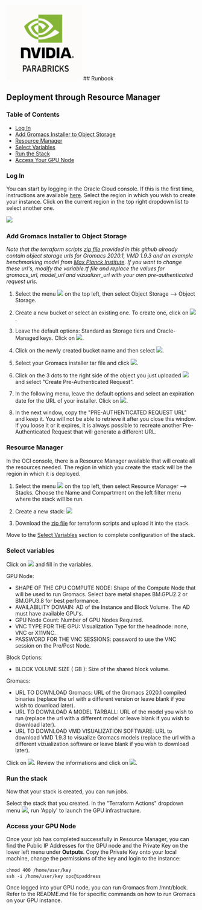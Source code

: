 <img src="https://github.com/oci-hpc/oci-hpc-runbook-parabricks/blob/main/images/Parabricks%20Logo.png" width="200" height="200"> ## Runbook
 
## Deployment through Resource Manager

### Table of Contents
 - [Log In](#log-in)
 - [Add Gromacs Installer to Object Storage](#add-gromacs-installer-to-object-storage)
 - [Resource Manager](#resource-manager)
 - [Select Variables](#select-variables)
 - [Run the Stack](#run-the-stack)
 - [Access Your GPU Node](#access-your-gpu-node)
  

### Log In
You can start by logging in the Oracle Cloud console. If this is the first time, instructions are available [here](https://docs.cloud.oracle.com/iaas/Content/GSG/Tasks/signingin.htm).
Select the region in which you wish to create your instance. Click on the current region in the top right dropdown list to select another one. 

<img src="https://github.com/oci-hpc/oci-hpc-runbook-shared/blob/master/images/Region.png" height="50">


### Add Gromacs Installer to Object Storage
*Note that the terraform scripts [zip file](https://github.com/oci-hpc/oci-hpc-runbook-gromacs/tree/master/Resources/gromacs-2020.1.zip) provided in this github already contain object storage urls for Gromacs 2020.1, VMD 1.9.3 and an example benchmarking model from [Max Planck Institute](https://www.mpibpc.mpg.de/grubmueller/bench). If you want to change these url's, modify the variable.tf file and replace the values for gromacs_url, model_url and vizualizer_url with your own pre-authenticated request urls.*

  1. Select the menu <img src="https://github.com/oci-hpc/oci-hpc-runbook-shared/blob/master/images/menu.png" height="20"> on the top left, then select Object Storage --> Object Storage.

  2. Create a new bucket or select an existing one. To create one, click on <img src="https://github.com/oci-hpc/oci-hpc-runbook-shared/blob/master/images/create_bucket.png" height="20">.

  3. Leave the default options: Standard as Storage tiers and Oracle-Managed keys. Click on <img src="https://github.com/oci-hpc/oci-hpc-runbook-shared/blob/master/images/create_bucket.png" height="20">.

  4. Click on the newly created bucket name and then select <img src="https://github.com/oci-hpc/oci-hpc-runbook-shared/blob/master/images/upload_object.png" height="20">.

  5. Select your Gromacs installer tar file and click <img src="https://github.com/oci-hpc/oci-hpc-runbook-shared/blob/master/images/upload_object.png" height="20">.

  6. Click on the 3 dots to the right side of the object you just uploaded <img src="https://github.com/oci-hpc/oci-hpc-runbook-shared/blob/master/images/3dots.png" height="20"> and select "Create Pre-Authenticated Request". 

  6. In the following menu, leave the default options and select an expiration date for the URL of your installer. Click on  <img src="https://github.com/oci-hpc/oci-hpc-runbook-shared/blob/master/images/pre_auth.png" height="25">.

  7. In the next window, copy the "PRE-AUTHENTICATED REQUEST URL" and keep it. You will not be able to retrieve it after you close this window. If you loose it or it expires, it is always possible to recreate another Pre-Authenticated Request that will generate a different URL.


### Resource Manager
In the OCI console, there is a Resource Manager available that will create all the resources needed. The region in which you create the stack will be the region in which it is deployed.

  1. Select the menu <img src="https://github.com/oci-hpc/oci-hpc-runbook-shared/blob/master/images/menu.png" height="20"> on the top left, then select Resource Manager --> Stacks. Choose the Name and Compartment on the left filter menu where the stack will be run.

  2. Create a new stack: <img src="https://github.com/oci-hpc/oci-hpc-runbook-shared/blob/master/images/stack.png" height="20">

  3. Download the [zip file](https://github.com/oci-hpc/oci-hpc-runbook-gromacs/tree/master/Resources/gromacs-2020.1.zip) for terraform scripts and upload it into the stack. 

Move to the [Select Variables](#select-variables) section to complete configuration of the stack.

### Select variables

Click on <img src="https://github.com/oci-hpc/oci-hpc-runbook-shared/blob/master/images/next.png" height="20"> and fill in the variables. 

GPU Node:
* SHAPE OF THE GPU COMPUTE NODE: Shape of the Compute Node that will be used to run Gromacs. Select bare metal shapes BM.GPU2.2 or BM.GPU3.8 for best performance.
* AVAILABILITY DOMAIN: AD of the Instance and Block Volume. The AD must have available GPU's.
* GPU Node Count: Number of GPU Nodes Required.
* VNC TYPE FOR THE GPU: Visualization Type for the headnode: none, VNC or X11VNC.
* PASSWORD FOR THE VNC SESSIONS: password to use the VNC session on the Pre/Post Node.

Block Options:
* BLOCK VOLUME SIZE ( GB ): Size of the shared block volume.

Gromacs:
* URL TO DOWNLOAD Gromacs: URL of the Gromacs 2020.1 compiled binaries (replace the url with a different version or leave blank if you wish to download later).
* URL TO DOWNLOAD A MODEL TARBALL: URL of the model you wish to run (replace the url with a different model or leave blank if you wish to download later).
* URL TO DOWNLOAD VMD VISUALIZATION SOFTWARE: URL to download VMD 1.9.3 to visualize Gromacs models (replace the url with a different vizualization software or leave blank if you wish to download later).

Click on <img src="https://github.com/oci-hpc/oci-hpc-runbook-shared/blob/master/images/next.png" height="20">.
Review the informations and click on <img src="https://github.com/oci-hpc/oci-hpc-runbook-shared/blob/master/images/create.png" height="20">.

### Run the stack

Now that your stack is created, you can run jobs. 

Select the stack that you created.
In the "Terraform Actions" dropdown menu <img src="https://github.com/oci-hpc/oci-hpc-runbook-shared/blob/master/images/tf_actions.png" height="20">, run 'Apply' to launch the GPU infrastructure.

### Access your GPU Node

Once your job has completed successfully in Resource Manager, you can find the Public IP Addresses for the GPU node and the Private Key on the lower left menu under **Outputs**. Copy the Private Key onto your local machine, change the permissions of the key and login to the instance:

```
chmod 400 /home/user/key
ssh -i /home/user/key opc@ipaddress
```

Once logged into your GPU node, you can run Gromacs from /mnt/block. Refer to the README.md file for specific commands on how to run Gromacs on your GPU instance.
